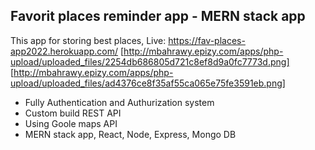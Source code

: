## Favorit places reminder app - MERN stack app
This app for storing best places, Live: https://fav-places-app2022.herokuapp.com/
[http://mbahrawy.epizy.com/apps/php-upload/uploaded_files/2254db686805d721c8ef8d9a0fc7773d.png]
[http://mbahrawy.epizy.com/apps/php-upload/uploaded_files/ad4376ce8f35af55ca065e75fe3591eb.png]

- Fully Authentication and Authurization system
- Custom build REST API
- Using Goole maps API
- MERN stack app, React, Node, Express, Mongo DB
